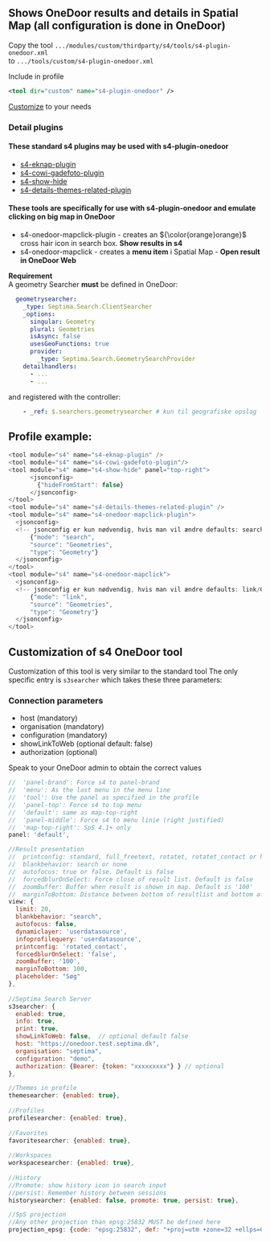 ## Shows OneDoor results and details in Spatial Map (all configuration is done in OneDoor)  

Copy the tool `.../modules/custom/thirdparty/s4/tools/s4-plugin-onedoor.xml`  
to `.../tools/custom/s4-plugin-onedoor.xml`  

Include in profile
```xml
<tool dir="custom" name="s4-plugin-onedoor" />
```  

[Customize](#Customization-of-s4-OneDoor-tool) to your needs

### Detail plugins  

#### These standard s4 plugins may be used with s4-plugin-onedoor  
- [s4-eknap-plugin](../tools/#s4-eknap-plugin)
- [s4-cowi-gadefoto-plugin](../tools/#s4-cowi-gadefoto-plugin)
- [s4-show-hide](../tools/#s4-show-hide)
- [s4-details-themes-related-plugin](../tools/#s4-details-themes-related-plugin)

#### These tools are specifically for use with s4-plugin-onedoor and emulate clicking on big map in OneDoor  
- s4-onedoor-mapclick-plugin - creates an ${\color{orange}orange}$  cross hair icon in search box. **Show results in s4**  
- s4-onedoor-mapclick - creates a **menu item** i Spatial Map - **Open result in OneDoor Web**  

**__Requirement__**  
A geometry Searcher __must__ be defined in OneDoor:  
```yaml  
  geometrysearcher:
    _type: Septima.Search.ClientSearcher
    _options:
      singular: Geometry
      plural: Geometries
      isAsync: false
      usesGeoFunctions: true
      provider:
        _type: Septima.Search.GeometrySearchProvider
    detailhandlers:
      - ...
      - ...
```  
and registered with the controller:  
```yaml  
    - _ref: $.searchers.geometrysearcher # kun til geografiske opslag
```  


## Profile example:
```javascript  
<tool module="s4" name="s4-eknap-plugin" />
<tool module="s4" name="s4-cowi-gadefoto-plugin"/>
<tool module="s4" name="s4-show-hide" panel="top-right">
      <jsonconfig>
        {"hideFromStart": false}
      </jsonconfig>
</tool>
<tool module="s4" name="s4-details-themes-related-plugin" />
<tool module="s4" name="s4-onedoor-mapclick-plugin">
  <jsonconfig>
  <!-- jsonconfig er kun nødvendig, hvis man vil ændre defaults: search/Geometries/Geometry-->
      {"mode": "search",
      "source": "Geometries",
      "type": "Geometry"}
  </jsonconfig>
</tool>
<tool module="s4" name="s4-onedoor-mapclick">
  <jsonconfig>
  <!-- jsonconfig er kun nødvendig, hvis man vil ændre defaults: link/Geometries/Geometry-->
      {"mode": "link",
      "source": "Geometries",
      "type": "Geometry"}
  </jsonconfig>
</tool>
```

## <a name="s4OneDoorcustomization"></a>Customization of s4 OneDoor tool  

Customization of this tool is very similar to the standard tool
The only specific entry is `s3searcher` which takes these three parameters: 
### Connection parameters
* host (mandatory)
* organisation (mandatory)
* configuration (mandatory)
* showLinkToWeb (optional default: false)
* authorization (optional)

Speak to your OneDoor admin to obtain the correct values  

```javascript  
//  'panel-brand': Force s4 to panel-brand 
//  'menu': As the last menu in the menu line
//  'tool': Use the panel as specified in the profile
//  'panel-top': Force s4 to top menu
//  'default': same as map-top-right
//  'panel-middle': Force s4 to menu linie (right justified)
//  'map-top-right': SpS 4.1+ only
panel: 'default',

//Result presentation
//  printconfig: standard, full_freetext, rotatet, rotatet_contact or html
//  blankbehavior: search or none  
//  autofocus: true or false. Default is false
//  forcedblurOnSelect: Force close of result list. Default is false
//  zoomBuffer: Buffer when result is shown in map. Default is '100'
//  marginToBottom: Distance between bottom of resultlist and bottom af window. Default is 100
view: {
  limit: 20,
  blankbehavior: "search",
  autofocus: false,
  dynamiclayer: 'userdatasource',
  infoprofilequery: 'userdatasource',
  printconfig: 'rotated_contact',
  forcedblurOnSelect: 'false',
  zoomBuffer: '100',
  marginToBottom: 100,
  placeholder: "Søg" 
},
                
//Septima Search Server
s3searcher: {
  enabled: true,
  info: true,
  print: true,
  showLinkToWeb: false,  // optional default false
  host: "https://onedoor.test.septima.dk",
  organisation: "septima",
  configuration: "demo",
  authorization: {Bearer: {token: "xxxxxxxxx"} } // optional
},

//Themes in profile
themesearcher: {enabled: true},
	            
//Profiles
profilesearcher: {enabled: true},
	            
//Favorites
favoritesearcher: {enabled: true},
	            
//Workspaces
workspacesearcher: {enabled: true},
                
//History
//Promote: show history icon in search input
//persist: Remember history between sessions
historysearcher: {enabled: false, promote: true, persist: true},

//SpS projection
//Any other projection than epsg:25832 MUST be defined here
projection_epsg: {code: "epsg:25832", def: "+proj=utm +zone=32 +ellps=GRS80 +towgs84=0,0,0,0,0,0,0 +units=m +no_defs"}
```  
